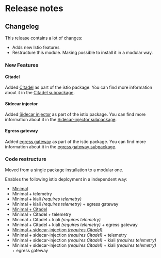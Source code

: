 # Release notes

## Changelog

This release contains a lot of changes:

- Adds new Istio features
- Restructure this module. Making possible to install it in a modular way.

### New Features

#### Citadel

Added [Citadel](https://istio.io/docs/concepts/security/) as part of the istio package. You can find more information
about it in the [Citadel subpackage](../../katalog/istio/citadel).

#### Sidecar injector

Added [Sidecar injector](https://istio.io/docs/ops/configuration/mesh/injection-concepts/) as part of the istio package.
You can find more information about it in the [Sidecar-injector subpackage](../../katalog/istio/sidecar-injection).

#### Egress gateway

Added [egress gateway](https://istio.io/docs/ops/configuration/mesh/injection-concepts/) as part of the istio package.
You can find more information about it in the [egress gateway subpackage](../../katalog/istio/egress-gateway).

### Code restructure

Moved from a single package installation to a modular one.

Enables the following istio deployment in a independent way:

- [Minimal](../../examples/istio/minimal/kustomization.yaml)
- Minimal + telemetry
- Minimal + kiali *(requires telemetry)*
- Minimal + kiali *(requires telemetry)* + egress gateway
- [Minimal + Citadel](../../examples/istio/citadel/kustomization.yaml)
- Minimal + Citadel + telemetry
- Minimal + Citadel + kiali *(requires telemetry)*
- Minimal + Citadel + kiali *(requires telemetry)* + egress gateway
- [Minimal + sidecar-injection *(requires Citadel)*](../../examples/istio/sidecar-injection/kustomization.yaml)
- Minimal + sidecar-injection *(requires Citadel)* + telemetry
- Minimal + sidecar-injection *(requires Citadel)* + kiali *(requires telemetry)*
- Minimal + sidecar-injection *(requires Citadel)* + kiali *(requires telemetry)* + egress gateway
